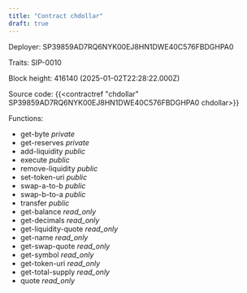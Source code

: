 ```yaml
---
title: "Contract chdollar"
draft: true
---
```

Deployer: SP39859AD7RQ6NYK00EJ8HN1DWE40C576FBDGHPA0

Traits:
 SIP-0010



Block height: 416140 (2025-01-02T22:28:22.000Z)

Source code: {{<contractref "chdollar" SP39859AD7RQ6NYK00EJ8HN1DWE40C576FBDGHPA0 chdollar>}}

Functions:

* get-byte _private_
* get-reserves _private_
* add-liquidity _public_
* execute _public_
* remove-liquidity _public_
* set-token-uri _public_
* swap-a-to-b _public_
* swap-b-to-a _public_
* transfer _public_
* get-balance _read_only_
* get-decimals _read_only_
* get-liquidity-quote _read_only_
* get-name _read_only_
* get-swap-quote _read_only_
* get-symbol _read_only_
* get-token-uri _read_only_
* get-total-supply _read_only_
* quote _read_only_
